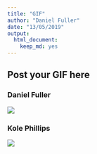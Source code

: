 ```yaml
---
title: "GIF"
author: "Daniel Fuller"
date: "13/05/2019"
output:
  html_document:
    keep_md: yes
---
```




## Post your GIF here

### Daniel Fuller

![](https://media.giphy.com/media/dJtoGmnupA00QaJitW/giphy.gif)

### Kole Phillips

![](https://media1.tenor.com/images/57220b682b69f73e2e5aa973085c183d/tenor.gif?itemid=13499233)
